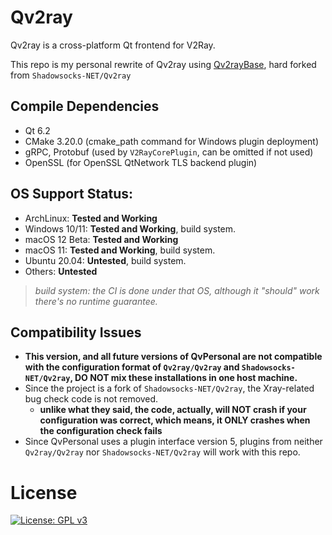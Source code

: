 # Qv2ray

Qv2ray is a cross-platform Qt frontend for V2Ray.

This repo is my personal rewrite of Qv2ray using [Qv2rayBase](https://github.com/moodyhunter/Qv2rayBase), hard forked from `Shadowsocks-NET/Qv2ray`

## Compile Dependencies

- Qt 6.2
- CMake 3.20.0 (cmake_path command for Windows plugin deployment)
- gRPC, Protobuf (used by `V2RayCorePlugin`, can be omitted if not used)
- OpenSSL (for OpenSSL QtNetwork TLS backend plugin)

## OS Support Status:

- ArchLinux: **Tested and Working**
- Windows 10/11: **Tested and Working**, build system.
- macOS 12 Beta: **Tested and Working**
- macOS 11: **Tested and Working**, build system.
- Ubuntu 20.04: **Untested**, build system.
- Others: **Untested**

> *build system: the CI is done under that OS, although it "should" work there's no runtime guarantee.*

## Compatibility Issues

- **This version, and all future versions of QvPersonal are not compatible with the configuration format of `Qv2ray/Qv2ray` and `Shadowsocks-NET/Qv2ray`, DO NOT mix these installations in one host machine.**
- Since the project is a fork of `Shadowsocks-NET/Qv2ray`, the Xray-related bug check code is not removed. 
  - **unlike what they said, the code, actually, will NOT crash if your configuration was correct, which means, it ONLY crashes when the configuration check fails**
- Since QvPersonal uses a plugin interface version 5, plugins from neither `Qv2ray/Qv2ray` nor `Shadowsocks-NET/Qv2ray` will work with this repo.

# License

[![License: GPL v3](https://www.gnu.org/graphics/gplv3-127x51.png)](https://www.gnu.org/licenses/gpl-3.0)
